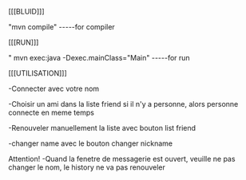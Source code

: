 [[[BLUID]]]

"mvn compile" -----for compiler


[[[RUN]]]

" mvn exec:java -Dexec.mainClass="Main" -----for run

[[[UTILISATION]]]

-Connecter avec votre nom

-Choisir un ami dans la liste friend si il n'y a personne, alors personne connecte en meme temps 

-Renouveler manuellement la liste avec bouton list friend

-changer name  avec le bouton changer nickname

Attention!
-Quand la fenetre de messagerie est ouvert, veuille ne pas changer le nom, le history ne va pas renouveler

